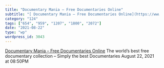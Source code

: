 ```yaml
---
title: "Documentary Mania – Free Documentaries Online"
subtitle: "[ Documentary Mania – Free Documentaries Online](https://www.documentarymania.com/home.php)"
category: "124"
tags: ["654", "959", "1207", "1800", "2072"]
date: "2021-08-22"
type: "wp"
wordpress_id: 3043
---
```

[ Documentary Mania – Free Documentaries Online](https://www.documentarymania.com/home.php)
 The world’s best free documentary collection – Simply the best Documentaries
August 22, 2021 at 08:50PM